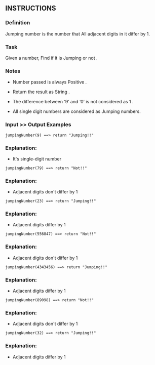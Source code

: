 ## INSTRUCTIONS

### Definition
Jumping number is the number that All adjacent digits in it differ by 1.

### Task
Given a number, Find if it is Jumping or not .

### Notes
- Number passed is always Positive .

- Return the result as String .

- The difference between ‘9’ and ‘0’ is not considered as 1 .

- All single digit numbers are considered as Jumping numbers.

### Input >> Output Examples
```
jumpingNumber(9) ==> return "Jumping!!"
```
### Explanation:
- It's single-digit number
```
jumpingNumber(79) ==> return "Not!!"
```
### Explanation:
- Adjacent digits don't differ by 1
```
jumpingNumber(23) ==> return "Jumping!!"
```
### Explanation:
- Adjacent digits differ by 1
```
jumpingNumber(556847) ==> return "Not!!"
```
### Explanation:
- Adjacent digits don't differ by 1
```
jumpingNumber(4343456) ==> return "Jumping!!"
```
### Explanation:
- Adjacent digits differ by 1
```
jumpingNumber(89098) ==> return "Not!!"
```
### Explanation:
- Adjacent digits don't differ by 1
```
jumpingNumber(32) ==> return "Jumping!!"
```
### Explanation:
- Adjacent digits differ by 1